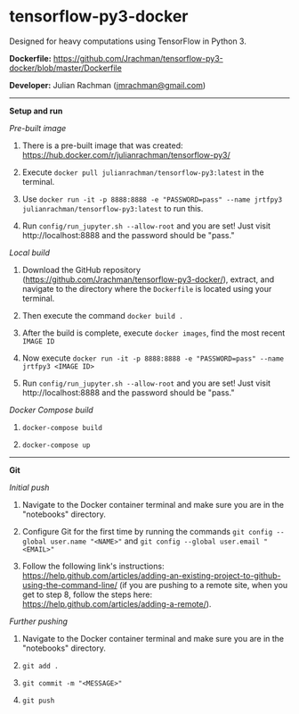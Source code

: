 # tensorflow-py3-docker

Designed for heavy computations using TensorFlow in Python 3.

**Dockerfile:** https://github.com/Jrachman/tensorflow-py3-docker/blob/master/Dockerfile

**Developer:** Julian Rachman (jmrachman@gmail.com)

---

**Setup and run**

*Pre-built image*

1. There is a pre-built image that was created: https://hub.docker.com/r/julianrachman/tensorflow-py3/

2. Execute `docker pull julianrachman/tensorflow-py3:latest` in the terminal.

3. Use `docker run -it -p 8888:8888 -e "PASSWORD=pass" --name jrtfpy3 julianrachman/tensorflow-py3:latest` to run this.

4. Run `config/run_jupyter.sh --allow-root` and you are set! Just visit http://localhost:8888 and the password should be "pass."

*Local build*

1. Download the GitHub repository (https://github.com/Jrachman/tensorflow-py3-docker/), extract, and navigate to the directory where the `Dockerfile` is located using your terminal.

2. Then execute the command `docker build .`
 
3. After the build is complete, execute `docker images`, find the most recent `IMAGE ID`
 
4. Now execute `docker run -it -p 8888:8888 -e "PASSWORD=pass" --name jrtfpy3 <IMAGE ID>`

4. Run `config/run_jupyter.sh --allow-root` and you are set! Just visit http://localhost:8888 and the password should be "pass."
 
*Docker Compose build*
 
1. `docker-compose build`
 
2. `docker-compose up`

---

**Git**

*Initial push*

1. Navigate to the Docker container terminal and make sure you are in the "notebooks" directory. 

2. Configure Git for the first time by running the commands `git config --global user.name "<NAME>"` and `git config --global user.email "<EMAIL>"`

3. Follow the following link's instructions: https://help.github.com/articles/adding-an-existing-project-to-github-using-the-command-line/ (if you are pushing to a remote site, when you get to step 8, follow the steps here: https://help.github.com/articles/adding-a-remote/).

*Further pushing*

1. Navigate to the Docker container terminal and make sure you are in the "notebooks" directory. 

2. `git add .` 

3. `git commit -m "<MESSAGE>"`

4. `git push`

 
